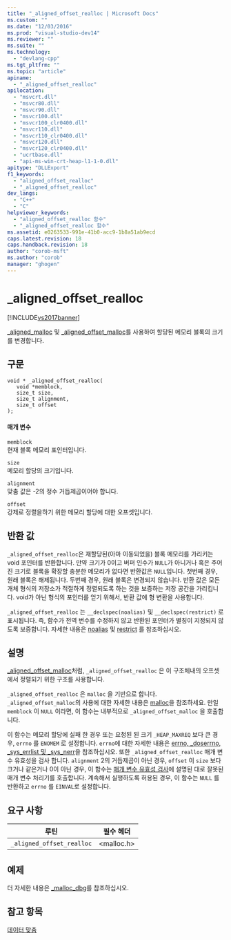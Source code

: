 ```yaml
---
title: "_aligned_offset_realloc | Microsoft Docs"
ms.custom: ""
ms.date: "12/03/2016"
ms.prod: "visual-studio-dev14"
ms.reviewer: ""
ms.suite: ""
ms.technology: 
  - "devlang-cpp"
ms.tgt_pltfrm: ""
ms.topic: "article"
apiname: 
  - "_aligned_offset_realloc"
apilocation: 
  - "msvcrt.dll"
  - "msvcr80.dll"
  - "msvcr90.dll"
  - "msvcr100.dll"
  - "msvcr100_clr0400.dll"
  - "msvcr110.dll"
  - "msvcr110_clr0400.dll"
  - "msvcr120.dll"
  - "msvcr120_clr0400.dll"
  - "ucrtbase.dll"
  - "api-ms-win-crt-heap-l1-1-0.dll"
apitype: "DLLExport"
f1_keywords: 
  - "aligned_offset_realloc"
  - "_aligned_offset_realloc"
dev_langs: 
  - "C++"
  - "C"
helpviewer_keywords: 
  - "aligned_offset_realloc 함수"
  - "_aligned_offset_realloc 함수"
ms.assetid: e0263533-991e-41b0-acc9-1b8a51ab9ecd
caps.latest.revision: 18
caps.handback.revision: 18
author: "corob-msft"
ms.author: "corob"
manager: "ghogen"
---
```

# _aligned_offset_realloc
[!INCLUDE[vs2017banner](../../assembler/inline/includes/vs2017banner.md)]

[\_aligned\_malloc](../../c-runtime-library/reference/aligned-malloc.md) 및 [\_aligned\_offset\_malloc](../../c-runtime-library/reference/aligned-offset-malloc.md)를 사용하여 할당된 메모리 블록의 크기를 변경합니다.  
  
## 구문  
  
```  
void * _aligned_offset_realloc(  
   void *memblock,   
   size_t size,   
   size_t alignment,  
   size_t offset  
);  
```  
  
#### 매개 변수  
 `memblock`  
 현재 블록 메모리 포인터입니다.  
  
 `size`  
 메모리 할당의 크기입니다.  
  
 `alignment`  
 맞춤 값은 \-2의 정수 거듭제곱이어야 합니다.  
  
 `offset`  
 강제로 정렬을하기 위한 메모리 할당에 대한 오프셋입니다.  
  
## 반환 값  
 `_aligned_offset_realloc`은 재할당된\(아마 이동되었을\) 블록 메모리를 가리키는 void 포인터를 반환합니다.  만약 크기가 0이고 버퍼 인수가 `NULL`가 아니거나 혹은 주어진 크기로 블록을 확장할 충분한 메모리가 없다면 반환값은 `NULL`입니다.  첫번째 경우, 원래 블록은 해제됩니다.  두번째 경우, 원래 블록은 변경되지 않습니다.  반환 값은 모든 개체 형식의 저장소가 적절하게 정렬되도록 하는 것을 보증하는 저장 공간을 가리킵니다.  void가 아닌 형식의 포인터를 얻기 위해서, 반환 값에 형 변환을 사용합니다.  
  
 `_aligned_offset_realloc` 는 `__declspec(noalias)` 및 `__declspec(restrict)` 로 표시됩니다. 즉, 함수가 전역 변수를 수정하지 않고 반환된 포인터가 별칭이 지정되지 않도록 보증합니다.  자세한 내용은 [noalias](../../cpp/noalias.md) 및 [restrict](../../cpp/restrict.md) 를 참조하십시오.  
  
## 설명  
 [\_aligned\_offset\_malloc](../../c-runtime-library/reference/aligned-offset-malloc.md)처럼, `_aligned_offset_realloc` 은 이 구조체내의 오프셋에서 정렬되기 위한 구조를 사용합니다.  
  
 `_aligned_offset_realloc` 은 `malloc` 을 기반으로 합니다.  `_aligned_offset_malloc`의 사용에 대한 자세한 내용은 [malloc](../../c-runtime-library/reference/malloc.md)을 참조하세요.  만일 `memblock` 이 `NULL` 이라면, 이 함수는 내부적으로 `_aligned_offset_malloc` 을 호출합니다.  
  
 이 함수는 메모리 할당에 실패 한 경우 또는 요청된 된 크기  `_HEAP_MAXREQ` 보다 큰 경우,   `errno`  를  `ENOMEM` 로 설정합니다.  `errno`에 대한 자세한 내용은 [errno, \_doserrno, \_sys\_errlist 및 \_sys\_nerr](../../c-runtime-library/errno-doserrno-sys-errlist-and-sys-nerr.md)을 참조하십시오.  또한 `_aligned_offset_realloc` 매개 변수 유효성을 검사 합니다.   `alignment`  2의 거듭제곱이 아닌 경우,  `offset` 이  `size` 보다 크거나 같은거나 0이 아닌 경우, 이 함수는 [매개 변수 유효성 검사](../../c-runtime-library/parameter-validation.md)에 설명된 대로  잘못된 매개 변수 처리기를 호출합니다.  계속해서 실행하도록 허용된 경우, 이 함수는 `NULL` 를 반환하고 `errno` 를 `EINVAL`로 설정합니다.  
  
## 요구 사항  
  
|루틴|필수 헤더|  
|--------|-----------|  
|`_aligned_offset_realloc`|\<malloc.h\>|  
  
## 예제  
 더 자세한 내용은 [\_malloc\_dbg](../../c-runtime-library/reference/aligned-malloc.md)를 참조하십시오.  
  
## 참고 항목  
 [데이터 맞춤](../../c-runtime-library/data-alignment.md)